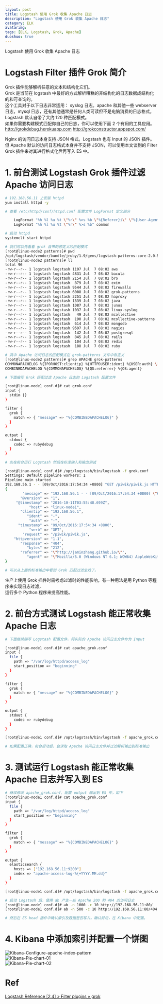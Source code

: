 ```yaml
---
layout: post
title: Logstash 使用 Grok 收集 Apache 日志
description: "Logstash 使用 Grok 收集 Apache 日志"
category: ELK
avatarimg:
tags: [ELK, Logstash, Grok, Apache]
duoshuo: true
---
```


Logstash 使用 Grok 收集 Apache 日志


# Logstash Filter 插件 Grok 简介

Grok 插件能够解析任意的文本和结构化它们。  
Grok 是当前在 logstash 中最好的方式解析糟糕的非结构化的日志数据成结构化的和可查询的。  
这个工具对于以下日志非常适用： syslog 日志，apache 和其他一些 webserver 日志，mysql 日志，还有其他通常是任何人类可读但不是电脑消费的日志格式。  
Logstash 默认自带了大约 120 种匹配模式。  
如果你需要构建模式匹配你自己的日志，你可以使用下面 2 个有用的工具应用。  
http://grokdebug.herokuapp.com
http://grokconstructor.appspot.com/ 
	

Nginx 的访问日志本身支持 JSON 格式，Logstash 也有 Input 的 JSON 插件。
但 Apache 默认的访问日志格式本身并不支持 JSON，可以使用本文谈到的 Filter Grok 插件来对其进行格式化后再写入 ES 中。

# 1. 前台测试 Logstash Grok 插件过滤 Apache 访问日志


```bash
# 192.168.56.11 上安装 httpd
yum install httpd -y

# 查看 /etc/httpd/conf/httpd.conf 配置文件 LogFormat 定义部分

    LogFormat "%h %l %u %t \"%r\" %>s %b \"%{Referer}i\" \"%{User-Agent}i\"" combined
    LogFormat "%h %l %u %t \"%r\" %>s %b" common

# 启动 httpd
systemclt start httpd

# 我们可以先看看 grok 自带的预定义的匹配模式
[root@linux-node2 patterns]# pwd
/opt/logstash/vendor/bundle/jruby/1.9/gems/logstash-patterns-core-2.0.5/patterns
[root@linux-node2 patterns]# ll
total 96
-rw-r--r-- 1 logstash logstash 1197 Jul  7 08:02 aws
-rw-r--r-- 1 logstash logstash 4831 Jul  7 08:02 bacula
-rw-r--r-- 1 logstash logstash 2154 Jul  7 08:02 bro
-rw-r--r-- 1 logstash logstash  879 Jul  7 08:02 exim
-rw-r--r-- 1 logstash logstash 9544 Jul  7 08:02 firewalls
-rw-r--r-- 1 logstash logstash 6008 Jul  7 08:02 grok-patterns
-rw-r--r-- 1 logstash logstash 3251 Jul  7 08:02 haproxy
-rw-r--r-- 1 logstash logstash 1339 Jul  7 08:02 java
-rw-r--r-- 1 logstash logstash 1087 Jul  7 08:02 junos
-rw-r--r-- 1 logstash logstash 1037 Jul  7 08:02 linux-syslog
-rw-r--r-- 1 logstash logstash   49 Jul  7 08:02 mcollective
-rw-r--r-- 1 logstash logstash  190 Jul  7 08:02 mcollective-patterns
-rw-r--r-- 1 logstash logstash  614 Jul  7 08:02 mongodb
-rw-r--r-- 1 logstash logstash 9597 Jul  7 08:02 nagios
-rw-r--r-- 1 logstash logstash  142 Jul  7 08:02 postgresql
-rw-r--r-- 1 logstash logstash  845 Jul  7 08:02 rails
-rw-r--r-- 1 logstash logstash  104 Jul  7 08:02 redis
-rw-r--r-- 1 logstash logstash  188 Jul  7 08:02 ruby

# 其中 Apache 访问日志的匹配模式在 grok-patterns 文件中有定义
[root@linux-node2 patterns]# grep APACHE grok-patterns 
COMMONAPACHELOG %{IPORHOST:clientip} %{HTTPDUSER:ident} %{USER:auth} \[%{HTTPDATE:timestamp}\] "(?:%{WORD:verb} %{NOTSPACE:request}(?: HTTP/%{NUMBER:httpversion})?|%{DATA:rawrequest})" %{NUMBER:response} (?:%{NUMBER:bytes}|-)
COMBINEDAPACHELOG %{COMMONAPACHELOG} %{QS:referrer} %{QS:agent}

# 下面编写 Grok 匹配过滤 Apache 日志的 Logstash 配置文件

[root@linux-node1 conf.d]# cat grok.conf 
input {
  stdin {}
}

filter {
  grok {
    match => { "message" => "%{COMBINEDAPACHELOG}" }
  }
}

output {
  stdout {
    codec => rubydebug
  }
}

# 先在前台运行 Logstash 然后在标准输入和输出测试

[root@linux-node1 conf.d]# /opt/logstash/bin/logstash -f grok.conf 
Settings: Default pipeline workers: 1
Pipeline main started
192.168.56.1 - - [09/Oct/2016:17:54:34 +0800] "GET /piwik/piwik.js HTTP/1.1" 404 212 "http://jaminzhang.github.io/" "Mozilla/5.0 (Windows NT 6.1; WOW64) AppleWebKit/537.36 (KHTML, like Gecko) Chrome/53.0.2785.143 Safari/537.36"
{
        "message" => "192.168.56.1 - - [09/Oct/2016:17:54:34 +0800] \"GET /piwik/piwik.js HTTP/1.1\" 404 212 \"http://jaminzhang.github.io/\" \"Mozilla/5.0 (Windows NT 6.1; WOW64) AppleWebKit/537.36 (KHTML, like Gecko) Chrome/53.0.2785.143 Safari/537.36\"",
       "@version" => "1",
     "@timestamp" => "2016-10-11T03:55:48.699Z",
           "host" => "linux-node1",
       "clientip" => "192.168.56.1",
          "ident" => "-",
           "auth" => "-",
      "timestamp" => "09/Oct/2016:17:54:34 +0800",
           "verb" => "GET",
        "request" => "/piwik/piwik.js",
    "httpversion" => "1.1",
       "response" => "404",
          "bytes" => "212",
       "referrer" => "\"http://jaminzhang.github.io/\"",
          "agent" => "\"Mozilla/5.0 (Windows NT 6.1; WOW64) AppleWebKit/537.36 (KHTML, like Gecko) Chrome/53.0.2785.143 Safari/537.36\""
}

# 可以从上面的标准输出中看到 Grok 匹配过滤生效了。
```    

>
生产上使用 Grok 插件时需考虑过滤时的性能影响，有一种用法是用 Python 等程序来实现日志过滤，  
运行多个 Python 程序来提高性能。


# 2. 前台方式测试 Logstash 能正常收集 Apache 日志

```bash
# 下面继续编写 Logstash 配置文件，将实际的 Apache 访问日志文件作为 Input 

[root@linux-node1 conf.d]# cat apache_grok.conf
input {
  file {
    path => "/var/log/httpd/access_log"
    start_position => "beginning"
  }
}

filter {
  grok {
    match => { "message" => "%{COMBINEDAPACHELOG}" }
  }
}

output {
  stdout {
    codec => rubydebug
  }
}

[root@linux-node1 conf.d]# /opt/logstash/bin/logstash -f apache_grok.conf

# 如果配置正确，前台启动后，会读取 Apache 访问日志文件并过滤解析输出到标准输出
```    

# 3. 测试运行 Logstash 能正常收集 Apache 日志并写入到 ES

```bash    
# 继续修改 apache_grok.conf，配置 output 输出到 ES 中，如下
[root@linux-node1 conf.d]# cat apache_grok.conf 
input {
  file {
    path => "/var/log/httpd/access_log"
    start_position => "beginning"
  }
}

filter {
  grok {
    match => { "message" => "%{COMBINEDAPACHELOG}" }
  }
}

output {
  elasticsearch {
    hosts => ["192.168.56.11:9200"]
    index => "apache-access-log-%{+YYYY.MM.dd}"
  }
}

[root@linux-node1 conf.d]# /opt/logstash/bin/logstash -f apache_grok.conf

# 启动 Logstash 后，使用 ab 产生一些 Apache 200 和 404 的访问日志
[root@linux-node1 conf.d]# ab -n 1000 -c 10 http://192.168.56.11:80/
[root@linux-node1 conf.d]# ab -n 500 -c 10 http://192.168.56.11:80/404

# 然后在 ES head 插件中确认索引及数据是否写入。确认好后，在 Kibana 中配置。
```    

# 4. Kibana 中添加索引并配置一个饼图

![Kibana-Configure-apache-index-pattern](http://jaminzhang.github.io/images/ELK/Kibana-Configure-apache-index-pattern.png)  
![Kibana-Pie-chart-01](http://jaminzhang.github.io/images/ELK/Kibana-Pie-chart-01.png)  
![Kibana-Pie-chart-02](http://jaminzhang.github.io/images/ELK/Kibana-Pie-chart-02.png)  


# Ref
[Logstash Reference [2.4] » Filter plugins » grok](https://www.elastic.co/guide/en/logstash/current/plugins-filters-grok.html)  

